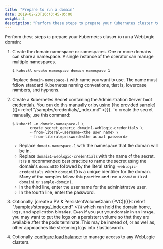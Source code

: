 ```yaml
---
title: "Prepare to run a domain"
date: 2019-02-23T16:43:45-05:00
weight: 2
description: "Perform these steps to prepare your Kubernetes cluster to run a WebLogic domain."
---
```



Perform these steps to prepare your Kubernetes cluster to run a WebLogic domain:

1. Create the domain namespace or namespaces.  One or more domains can share a namespace. A single instance of the operator can manage multiple namespaces.

    ```shell
    $ kubectl create namespace domain-namespace-1
    ```

    Replace `domain-namespace-1` with name you want to use.  The name must follow standard Kubernetes naming conventions, that is, lowercase,
    numbers, and hyphens.

1. Create a Kubernetes Secret containing the Administration Server boot credentials.  You can do this manually or by using
   [the provided sample]({{< relref "/samples/credentials/_index.md" >}}).  To create
   the secret manually, use this command:

    ```shell
    $ kubectl -n domain-namespace-1 \
            create secret generic domain1-weblogic-credentials \
            --from-literal=username=<the user name> \
            --from-literal=password=<the actual password>
    ```

    * Replace `domain-namespace-1` with the namespace that the domain will be in.
    * Replace `domain1-weblogic-credentials` with the name of the secret. It is a recommended best practice to name the secret using the domain's `domainUID` followed by the literal string `-weblogic-credentials` where `domainUID` is a unique identifier for the domain. Many of the samples follow this practice and use a `domainUID` of `domain1` or `sample-domain1`.
    * In the third line, enter the user name for the administrative user.
    * In the fourth line, enter the password.

1. Optionally, [create a PV & PersistentVolumeClaim (PVC)]({{< relref "/samples/storage/_index.md" >}}) which can hold the domain home, logs, and application binaries.
   Even if you put your domain in an image, you may want to put the logs on a persistent volume so that they are available after the pods terminate.
   This may be instead of, or as well as, other approaches like streaming logs into Elasticsearch.
1. Optionally, [configure load balancer](https://github.com/oracle/weblogic-kubernetes-operator/blob/main/kubernetes/samples/charts/README.md) to manage access to any WebLogic clusters.
